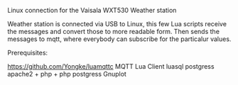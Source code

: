 
Linux connection for the Vaisala WXT530 Weather station

Weather station is connected via USB to Linux, this few Lua scripts receive the messages and convert those to more readable form.
Then sends the messages to mqtt, where everybody can subscribe for the particalur values.

Prerequisites:

https://github.com/Yongke/luamqttc   MQTT Lua Client
luasql postgress
apache2 + php + php postgress
Gnuplot



